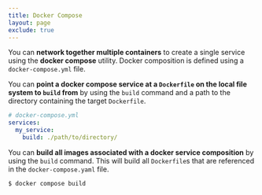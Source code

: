 ```yaml
---
title: Docker Compose
layout: page
exclude: true
---
```


You can **network together multiple containers** to create a single service using the **docker compose** utility. Docker composition is defined using a `docker-compose.yml` file.

You can **point a docker compose service at a `Dockerfile` on the local file system to `build` from** by using the `build` command and a path to the directory containing the target `Dockerfile`.
```yaml
# docker-compose.yml
services:
  my_service:
    build: ./path/to/directory/
```

You can **build all images associated with a docker service composition** by using the `build` command. This will build all `Dockerfile`s that are referenced in the `docker-compose.yaml` file.
```bash
$ docker compose build
```
<!--stackedit_data:
eyJoaXN0b3J5IjpbLTE2MjQ0NTIzNjUsMTc2NDc2NTUxOV19
-->